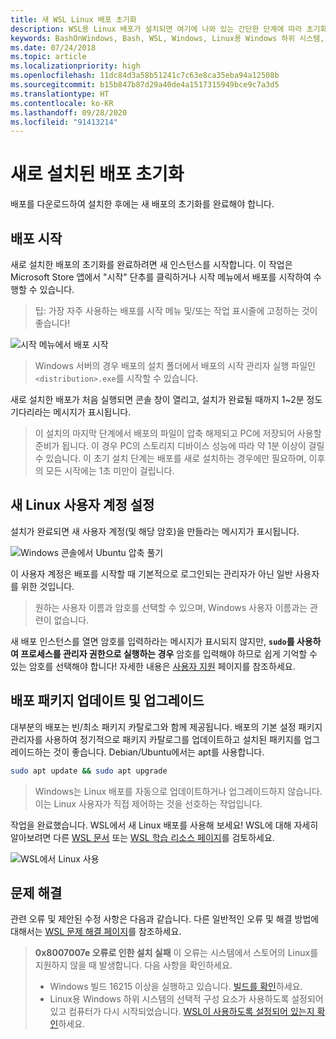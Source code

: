 ```yaml
---
title: 새 WSL Linux 배포 초기화
description: WSL용 Linux 배포가 설치되면 여기에 나와 있는 간단한 단계에 따라 초기화를 완료합니다.
keywords: BashOnWindows, Bash, WSL, Windows, Linux용 Windows 하위 시스템, Windows 하위 시스템, Ubuntu, Debian, Suse, Windows 10
ms.date: 07/24/2018
ms.topic: article
ms.localizationpriority: high
ms.openlocfilehash: 11dc84d3a58b51241c7c63e8ca35eba94a12508b
ms.sourcegitcommit: b15b847b87d29a40de4a1517315949bce9c7a3d5
ms.translationtype: HT
ms.contentlocale: ko-KR
ms.lasthandoff: 09/28/2020
ms.locfileid: "91413214"
---
```

# <a name="initializing-a-newly-installed-distribution"></a>새로 설치된 배포 초기화

배포를 다운로드하여 설치한 후에는 새 배포의 초기화를 완료해야 합니다.

## <a name="launch-a-distribution"></a>배포 시작

새로 설치한 배포의 초기화를 완료하려면 새 인스턴스를 시작합니다. 이 작업은 Microsoft Store 앱에서 "시작" 단추를 클릭하거나 시작 메뉴에서 배포를 시작하여 수행할 수 있습니다.

> 팁: 가장 자주 사용하는 배포를 시작 메뉴 및/또는 작업 표시줄에 고정하는 것이 좋습니다!

![시작 메뉴에서 배포 시작](media/start-menu.png)

> Windows 서버의 경우 배포의 설치 폴더에서 배포의 시작 관리자 실행 파일인 `<distribution>.exe`를 시작할 수 있습니다.

새로 설치한 배포가 처음 실행되면 콘솔 창이 열리고, 설치가 완료될 때까지 1~2분 정도 기다리라는 메시지가 표시됩니다.

> 이 설치의 마지막 단계에서 배포의 파일이 압축 해제되고 PC에 저장되어 사용할 준비가 됩니다. 이 경우 PC의 스토리지 디바이스 성능에 따라 약 1분 이상이 걸릴 수 있습니다. 이 초기 설치 단계는 배포를 새로 설치하는 경우에만 필요하며, 이후의 모든 시작에는 1초 미만이 걸립니다.

## <a name="setting-up-a-new-linux-user-account"></a>새 Linux 사용자 계정 설정

설치가 완료되면 새 사용자 계정(및 해당 암호)을 만들라는 메시지가 표시됩니다.

![Windows 콘솔에서 Ubuntu 압축 풀기](media/UbuntuInstall.png)

이 사용자 계정은 배포를 시작할 때 기본적으로 로그인되는 관리자가 아닌 일반 사용자를 위한 것입니다.

> 원하는 사용자 이름과 암호를 선택할 수 있으며, Windows 사용자 이름과는 관련이 없습니다.

새 배포 인스턴스를 열면 암호를 입력하라는 메시지가 표시되지 않지만, **`sudo`를 사용하여 프로세스를 관리자 권한으로 실행하는 경우** 암호를 입력해야 하므로 쉽게 기억할 수 있는 암호를 선택해야 합니다! 자세한 내용은 [사용자 지원](user-support.md) 페이지를 참조하세요.

## <a name="update--upgrade-your-distributions-packages"></a>배포 패키지 업데이트 및 업그레이드

대부분의 배포는 빈/최소 패키지 카탈로그와 함께 제공됩니다. 배포의 기본 설정 패키지 관리자를 사용하여 정기적으로 패키지 카탈로그를 업데이트하고 설치된 패키지를 업그레이드하는 것이 좋습니다. Debian/Ubuntu에서는 apt를 사용합니다.

```bash
sudo apt update && sudo apt upgrade
```

> Windows는 Linux 배포를 자동으로 업데이트하거나 업그레이드하지 않습니다. 이는 Linux 사용자가 직접 제어하는 것을 선호하는 작업입니다.

작업을 완료했습니다. WSL에서 새 Linux 배포를 사용해 보세요! WSL에 대해 자세히 알아보려면 다른 [WSL 문서](./index.md) 또는 [WSL 학습 리소스 페이지](https://aka.ms/learnwsl)를 검토하세요.

![WSL에서 Linux 사용](media/linux-on-wsl.png)

## <a name="troubleshooting"></a>문제 해결

관련 오류 및 제안된 수정 사항은 다음과 같습니다. 다른 일반적인 오류 및 해결 방법에 대해서는 [WSL 문제 해결 페이지](troubleshooting.md)를 참조하세요.

> **0x8007007e 오류로 인한 설치 실패** 이 오류는 시스템에서 스토어의 Linux를 지원하지 않을 때 발생합니다.  다음 사항을 확인하세요.
> * Windows 빌드 16215 이상을 실행하고 있습니다. [빌드를 확인](troubleshooting.md#check-your-build-number)하세요.
> * Linux용 Windows 하위 시스템의 선택적 구성 요소가 사용하도록 설정되어 있고 컴퓨터가 다시 시작되었습니다.  [WSL이 사용하도록 설정되어 있는지 확인](troubleshooting.md#confirm-wsl-is-enabled)하세요.
